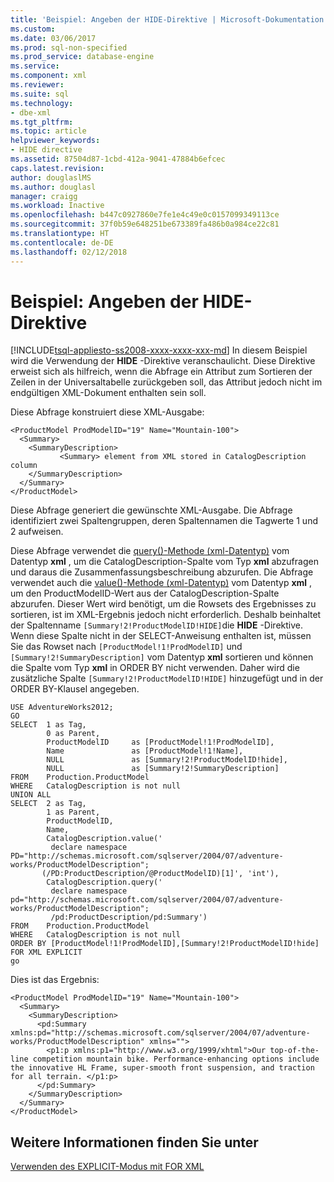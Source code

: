 ```yaml
---
title: 'Beispiel: Angeben der HIDE-Direktive | Microsoft-Dokumentation'
ms.custom: 
ms.date: 03/06/2017
ms.prod: sql-non-specified
ms.prod_service: database-engine
ms.service: 
ms.component: xml
ms.reviewer: 
ms.suite: sql
ms.technology:
- dbe-xml
ms.tgt_pltfrm: 
ms.topic: article
helpviewer_keywords:
- HIDE directive
ms.assetid: 87504d87-1cbd-412a-9041-47884b6efcec
caps.latest.revision: 
author: douglaslMS
ms.author: douglasl
manager: craigg
ms.workload: Inactive
ms.openlocfilehash: b447c0927860e7fe1e4c49e0c0157099349113ce
ms.sourcegitcommit: 37f0b59e648251be673389fa486b0a984ce22c81
ms.translationtype: HT
ms.contentlocale: de-DE
ms.lasthandoff: 02/12/2018
---
```

# <a name="example-specifying-the-hide-directive"></a>Beispiel: Angeben der HIDE-Direktive
[!INCLUDE[tsql-appliesto-ss2008-xxxx-xxxx-xxx-md](../../includes/tsql-appliesto-ss2008-xxxx-xxxx-xxx-md.md)]
In diesem Beispiel wird die Verwendung der **HIDE** -Direktive veranschaulicht. Diese Direktive erweist sich als hilfreich, wenn die Abfrage ein Attribut zum Sortieren der Zeilen in der Universaltabelle zurückgeben soll, das Attribut jedoch nicht im endgültigen XML-Dokument enthalten sein soll.  
  
 Diese Abfrage konstruiert diese XML-Ausgabe:  
  
```  
<ProductModel ProdModelID="19" Name="Mountain-100">  
  <Summary>  
    <SummaryDescription>  
           <Summary> element from XML stored in CatalogDescription column  
    </SummaryDescription>  
  </Summary>  
</ProductModel>  
```  
  
 Diese Abfrage generiert die gewünschte XML-Ausgabe. Die Abfrage identifiziert zwei Spaltengruppen, deren Spaltennamen die Tagwerte 1 und 2 aufweisen.  
  
 Diese Abfrage verwendet die [query()-Methode (xml-Datentyp)](../../t-sql/xml/query-method-xml-data-type.md) vom Datentyp **xml** , um die CatalogDescription-Spalte vom Typ **xml** abzufragen und daraus die Zusammenfassungsbeschreibung abzurufen. Die Abfrage verwendet auch die [value()-Methode (xml-Datentyp)](../../t-sql/xml/value-method-xml-data-type.md) vom Datentyp **xml** , um den ProductModelID-Wert aus der CatalogDescription-Spalte abzurufen. Dieser Wert wird benötigt, um die Rowsets des Ergebnisses zu sortieren, ist im XML-Ergebnis jedoch nicht erforderlich. Deshalb beinhaltet der Spaltenname `[Summary!2!ProductModelID!HIDE]`die **HIDE** -Direktive. Wenn diese Spalte nicht in der SELECT-Anweisung enthalten ist, müssen Sie das Rowset nach `[ProductModel!1!ProdModelID]` und `[Summary!2!SummaryDescription]` vom Datentyp **xml** sortieren und können die Spalte vom Typ **xml** in ORDER BY nicht verwenden. Daher wird die zusätzliche Spalte `[Summary!2!ProductModelID!HIDE]` hinzugefügt und in der ORDER BY-Klausel angegeben.  
  
```  
USE AdventureWorks2012;  
GO  
SELECT  1 as Tag,  
        0 as Parent,  
        ProductModelID     as [ProductModel!1!ProdModelID],  
        Name               as [ProductModel!1!Name],  
        NULL               as [Summary!2!ProductModelID!hide],  
        NULL               as [Summary!2!SummaryDescription]  
FROM    Production.ProductModel  
WHERE   CatalogDescription is not null  
UNION ALL  
SELECT  2 as Tag,  
        1 as Parent,  
        ProductModelID,  
        Name,  
        CatalogDescription.value('  
         declare namespace PD="http://schemas.microsoft.com/sqlserver/2004/07/adventure-works/ProductModelDescription";  
       (/PD:ProductDescription/@ProductModelID)[1]', 'int'),  
        CatalogDescription.query('  
         declare namespace pd="http://schemas.microsoft.com/sqlserver/2004/07/adventure-works/ProductModelDescription";  
         /pd:ProductDescription/pd:Summary')  
FROM    Production.ProductModel  
WHERE   CatalogDescription is not null  
ORDER BY [ProductModel!1!ProdModelID],[Summary!2!ProductModelID!hide]  
FOR XML EXPLICIT  
go  
```  
  
 Dies ist das Ergebnis:  
  
```  
<ProductModel ProdModelID="19" Name="Mountain-100">  
  <Summary>  
    <SummaryDescription>  
      <pd:Summary xmlns:pd="http://schemas.microsoft.com/sqlserver/2004/07/adventure-works/ProductModelDescription" xmlns="">  
        <p1:p xmlns:p1="http://www.w3.org/1999/xhtml">Our top-of-the-line competition mountain bike. Performance-enhancing options include the innovative HL Frame, super-smooth front suspension, and traction for all terrain. </p1:p>  
      </pd:Summary>  
    </SummaryDescription>  
  </Summary>  
</ProductModel>  
```  
  
## <a name="see-also"></a>Weitere Informationen finden Sie unter  
 [Verwenden des EXPLICIT-Modus mit FOR XML](../../relational-databases/xml/use-explicit-mode-with-for-xml.md)  
  
  

